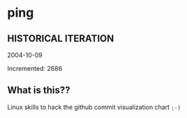 # ping

## HISTORICAL ITERATION
2004-10-09

Incremented: 2686

## What is this?? 
Linux skills to hack the github commit visualization chart `;-)`
